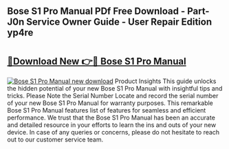## Bose S1 Pro Manual PDf Free Download - Part-J0n Service Owner Guide - User Repair Edition yp4re

# <h2><a href="http://bc35147.oget.top/?id=Bose+S1+Pro+Manual">🔗Download New 👉🔴 Bose S1 Pro Manual</a></h2>

[![Bose S1 Pro Manual new download](https://i.imgur.com/5g1atiW.png)](http://bc35147.oget.top/?id=Bose+S1+Pro+Manual)
Product Insights This guide unlocks the hidden potential of your new Bose S1 Pro Manual with insightful tips and tricks. Please Note the Serial Number Locate and record the serial number of your new Bose S1 Pro Manual for warranty purposes. This remarkable Bose S1 Pro Manual features list of features for seamless and efficient performance. We trust that the Bose S1 Pro Manual has been an accurate and detailed resource in your efforts to learn the ins and outs of your new device. In case of any queries or concerns, please do not hesitate to reach out to our customer service team.
